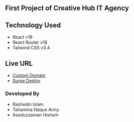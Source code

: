 ## First Project of Creative Hub IT Agency

## Technology Used
- React v18
- React Router v18
- Tailwind CSS v3.4

## Live URL
- [Custom Domain](https://theunicedu.org)
- [Surge Deploy](creative-hub-first-task.surge.sh)



### Developed By
- Rashedin Islam
- Tahamina Haque Anny
- Asaduzzaman Hisham
